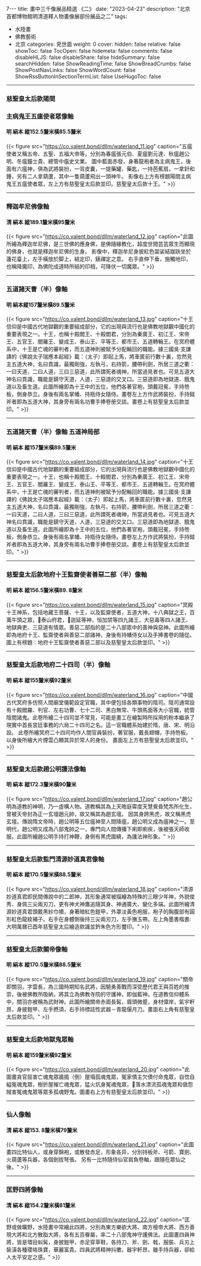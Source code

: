 7---
title: 畫中三千像展品精選 《二》
date: "2023-04-23"
description: "北京首都博物館明清道釋人物畫像展部份展品之二"
tags:
  - 水陸畫
  - 佛教藝術
  - 北京
categories: 見世面
weight: 0
cover:
  hidden: false
  relative: false
showToc: false
TocOpen: false
hidemeta: false
comments: false
disableHLJS: false
disableShare: false
hideSummary: false
searchHidden: false
ShowReadingTime: false
ShowBreadCrumbs: false
ShowPostNavLinks: false
ShowWordCount: false
ShowRssButtonInSectionTermList: false
UseHugoToc: false
---

### 慈聖皇太后款陽間 
### 主病鬼王五瘟使者眾像軸
#### 明 絹本 縱152.5釐米橫85.5釐米
{{< figure src="https://co.valent.bond/dllm/waterland_11.jpg" caption="五瘟使者又稱五帝、五聖、五福大帝等，分別為春瘟張元伯、夏瘟劉元達、秋瘟趙公明、冬瘟鐘士貴、總管中瘟史文業。 圖中藍面赤發，身著龍袍者為主病鬼王，後面有六瘟神，俱為武將裝扮，一背皮囊，一提藥罐、藥匙，一持芭蕉扇，一拿釺和錘，另有二人拿葫蘆，其中一隻葫蘆飛出一頭神牛。 影像右上方有榜題陽間主病鬼王五瘟使者眾，左上方有慈聖皇太后款並印。慈聖皇太后款十王。" >}}
***
### 釋迦牟尼佛像軸
#### 清 絹本 縱189.1釐米橫95釐米
{{< figure src="https://co.valent.bond/dllm/waterland_12.jpg" caption="此圖所繪為釋迦牟尼佛，是三世佛的應身佛，是佛隨緣教化，超度世間芸芸眾生而顯現的佛身，也就是釋迦牟尼佛的生身。 影像中，釋迦牟尼身披紅色袈裟結跏趺坐於蓮花臺上，左手橫放於脚上，結定印，錶禪定之意。 右手直伸下垂，施觸地印，也稱降魔印，為佛陀成道時所結的印相，可降伏一切魔眾。" >}}
***
### 五道諸天曹（半）像軸
#### 明 絹本縱157釐米橫89.5釐米
{{< figure src="https://co.valent.bond/dllm/waterland_13.jpg" caption="十王信仰是中國古代地獄觀的重要組成部分，它的出現與流行也是佛教地獄觀中國化的重要表現之一。十王，也稱十殿閻王、十殿閻君，分別為秦廣王、初江王、宋帝王、五官王、閻羅王、變成王、泰山王、平等王、都市王、五道轉輪王。在冥府體系中，十王是亡魂的審判者，而五道神則被賦予分配輪回的職能。據三國吳·支謙譯的《佛說太子瑞應本起經》載：（太子）即起上馬，將車匿前行數十裏，忽然見主五道大神，名曰賁識，最獨剛強，左執弓，右持箭，腰帶利劍，所居三道之衢：一曰天道，二曰人道，三曰三惡道，此所謂死者魂神，所當過見者也。可見五道大神名曰賁識，職能是鎮守天道，人道，三惡道的交叉口。三惡道即為地獄道、餓鬼道以及畜生道。此圖所繪即為十王中的五位，他們各著官袍，頭戴冠冕，手持笏板，側身恭立。身後有兩名掌幡、持瓶侍女隨侍。畫卷左上方作武將裝扮，手持鉞斧者即為五道大神，其身旁有兩名功曹手捧卷册交談。畫卷上有慈聖皇太后款並印。" >}}
***
### 五道諸天曹（半）像軸 五道神局部
#### 明 絹本 縱157釐米橫89.5釐米
{{< figure src="https://co.valent.bond/dllm/waterland_14.jpg" caption="十王信仰是中國古代地獄觀的重要組成部分，它的出現與流行也是佛教地獄觀中國化的重要表現之一。十王，也稱十殿閻王、十殿閻君，分別為秦廣王、初江王、宋帝王、五官王、閻羅王、變成王、泰山王、平等王、都市王、五道轉輪王。在冥府體系中，十王是亡魂的審判者，而五道神則被賦予分配輪回的職能。據三國吳·支謙譯的《佛說太子瑞應本起經》載：（太子）即起上馬，將車匿前行數十裏，忽然見主五道大神，名曰賁識，最獨剛強，左執弓，右持箭，腰帶利劍，所居三道之衢：一曰天道，二曰人道，三曰三惡道，此所謂死者魂神，所當過見者也。可見五道大神名曰賁識，職能是鎮守天道，人道，三惡道的交叉口。三惡道即為地獄道、餓鬼道以及畜生道。此圖所繪即為十王中的五位，他們各著官袍，頭戴冠冕，手持笏板，側身恭立。身後有兩名掌幡、持瓶侍女隨侍。畫卷左上方作武將裝扮，手持鉞斧者即為五道大神，其身旁有兩名功曹手捧卷册交談。畫卷上有慈聖皇太后款並印。" >}}
***
### 慈聖皇太后款地府十王監齋使者善惡二部（半）像軸
#### 明 絹本 縱156.5釐米橫89. 8釐米
{{< figure src="https://co.valent.bond/dllm/waterland_15.jpg" caption="冥殿十王神系，包括地藏王菩薩、十王，以及監齋使者，五道大神，十八典獄之王，百萬牛頭之眾，泰山府君，迦延等神，恒加禁等四九諸王，大惡毒等四人諸王、地獄典吏、三惡道有情眾。善惡二部指的是二十八部眾中的善神與惡神。此圖所繪即為地府十王、監齋使者與善惡二部諸神，身後有持幡侍女以及手捧書卷的隨從。圖上有榜題：地府十王監齋使者善惡二部以及慈聖皇太后款並印。" >}}
***
### 慈聖皇太后款地府二十四司（半）像軸
#### 明 絹本 縱155釐米橫92釐米
{{< figure src="https://co.valent.bond/dllm/waterland_16.jpg" caption="中國古代冥府多仿照人間廟堂儀範設定官職，其中便包括各類事物的陰司。陰司通常設有十殿閻羅、判官、左右功曹、七十二司、黑白無常、牛頭馬面等大小官職，統管陰間諸鬼。此卷所繪二十四司並不常見，可能是畫工在繪製時所採用的粉本繼承了現實中首長宮廷事務的六局二十四司之名。這一官職體系始建於隋，唐、宋、明沿設。 此卷所繪冥府二十四司均作人間官員裝扮，著官服，戴長翅帽，手持笏板。 以身後所繪大片煙雲凸顯其异於常人的身份。 畫面左上方有慈聖皇太后款並印。" >}}
***
### 慈聖皇太后款趙公明護法像軸
#### 明 絹本 縱172.3釐米橫90釐米
{{< figure src="https://co.valent.bond/dllm/waterland_17.jpg" caption="趙公明為道教的神明，乃一虛構人物。道教稱其為上天皓庭霄度天慧覺昏梵炁所化生，曾被天帝封為正一玄壇趙元帥，故又稱其為趙玄壇。 因其身跨黑虎，故又稱黑虎玄壇。傳說隋文帝時，趙公明等五位瘟神至人間降瘟，趙公明又成為瘟神之一。至明代，趙公明又成為八部鬼帥之一，專門向人間傳播下痢即痢疾，後被張天師收服。此圖所繪趙公明手持打神鞭，身側有黑虎圍繞，為護法神形象。" >}}
***
### 慈聖皇太后款監門清源妙道真君像軸
#### 明 絹本 縱170.5釐米橫88.5釐米

{{< figure src="https://co.valent.bond/dllm/waterland_18.jpg" caption="清源妙道真君即民間傳說中的二郎神，其形象通常被描繪為特殊的三眼少年神，外貌俊秀、身佩三尖兩刃刀，更有神犬神鷹追隨其身、神通廣大、變化多端。此圖所繪清源妙道真君頭戴黑紗巾幘，身著暗紅色鎧甲，外罩淡黃色袍服，袍子的胸腹部有圓形紅色龍紋補子。右手在身體側後持三尖兩刃刀，左手撫玉帶。左上角墨書楷書:大明萬曆已酉年慈聖皇太后繪造款識並鈐朱色方形璽印。" >}}
***
### 慈聖皇太后款關帝像軸
#### 明 絹本 縱170.5釐米橫88.5釐米
{{< figure src="https://co.valent.bond/dllm/waterland_19.jpg" caption="關帝即關羽，字雲長，為三國時期知名武將，因驍勇善戰而深受歷代君王與百姓的推崇，後被佛教所吸納，將其立為佛教寺院的守護神，即伽藍神。在道教信仰體系中，關羽亦被稱為武財神。此圖所繪關帝赤面長髯，眉頭微蹙，身材偉岸，氣宇軒昂，身披鎧甲、左手撚須，右手持標誌性武器－青龍偃月刀。畫面右上角有慈聖皇太后款並印。" >}}
***
### 慈聖皇太后款地獄鬼眾軸
#### 明 絹本 縱159釐米橫92釐米
{{< figure src="https://co.valent.bond/dllm/waterland_20.jpg" caption="此圖畫貪官屈害亡魂鬼眾牆搗（倒）屋塌孤魂鬼眾，冤家債主欠債付命鬼眾，自惚自縊冤魂鬼眾，樹折屋摧亡魂鬼眾，猛火炕身冤魂鬼眾，落水漂流孤魂鬼眾和傎怨賊害冤魂鬼眾等眾多孤魂野鬼。圖畫右上方有慈聖皇太后款並印。" >}}
***
### 仙人像軸
#### 清 絹本 縱153. 8釐米橫79釐米
{{< figure src="https://co.valent.bond/dllm/waterland_21.jpg" caption="此圖畫四比特仙人，或身穿錦袍，或散發赤足，形象各异，分別持板斧、弓箭、寶劍、火葫蘆等兵器，各個劍拔弩張。 另有一比特隨侍仙官肩負卷軸，跟隨在眾仙之後。" >}}
***
### 匡野四將像軸
#### 清 絹本 縱154.2釐米橫81釐米
{{< figure src="https://co.valent.bond/dllm/waterland_22.jpg" caption="匡野或做曠野，水陸畫中常繪此四將，分別為東方樂欲大將、南方檀帝大將、西方善現大將和北方散脂大將，各有五百眷屬，率二十八部鬼神守護佛法。此圖畫四員神將，皆是環目虯髯，身披鎧甲，赤足穿草鞋，各持刀、斧、劍、戟，服裝、兵刃上裝潢各種瓔珞珠寶，華麗富貴。四員武將精神抖擻，器宇軒昂，雖手持兵器，卻給人太平安定之感。" >}}

